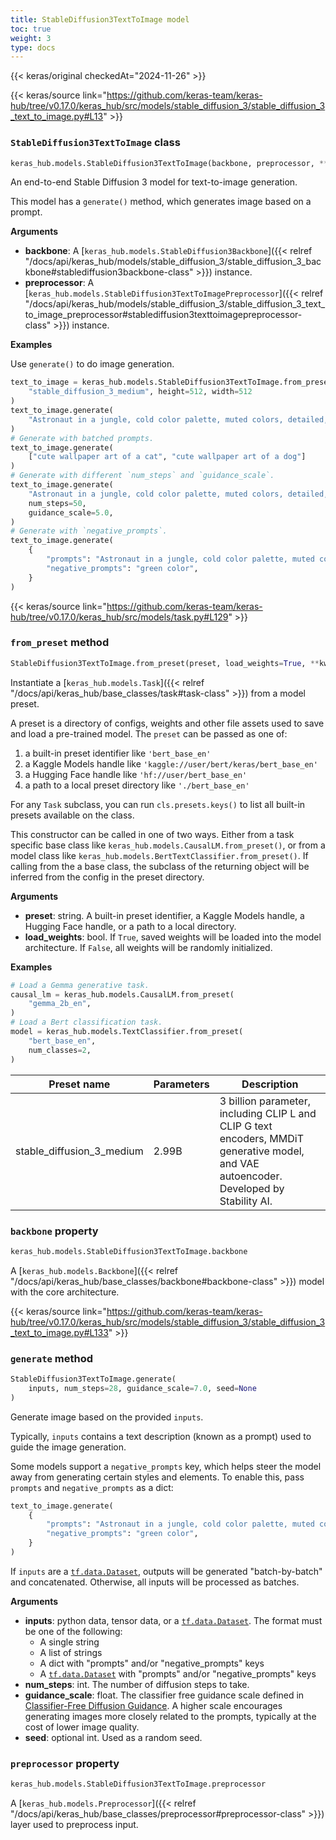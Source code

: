 ```yaml
---
title: StableDiffusion3TextToImage model
toc: true
weight: 3
type: docs
---
```


{{< keras/original checkedAt="2024-11-26" >}}

{{< keras/source link="https://github.com/keras-team/keras-hub/tree/v0.17.0/keras_hub/src/models/stable_diffusion_3/stable_diffusion_3_text_to_image.py#L13" >}}

### `StableDiffusion3TextToImage` class

```python
keras_hub.models.StableDiffusion3TextToImage(backbone, preprocessor, **kwargs)
```

An end-to-end Stable Diffusion 3 model for text-to-image generation.

This model has a `generate()` method, which generates image based on a
prompt.

**Arguments**

- **backbone**: A [`keras_hub.models.StableDiffusion3Backbone`]({{< relref "/docs/api/keras_hub/models/stable_diffusion_3/stable_diffusion_3_backbone#stablediffusion3backbone-class" >}}) instance.
- **preprocessor**: A
  [`keras_hub.models.StableDiffusion3TextToImagePreprocessor`]({{< relref "/docs/api/keras_hub/models/stable_diffusion_3/stable_diffusion_3_text_to_image_preprocessor#stablediffusion3texttoimagepreprocessor-class" >}}) instance.

**Examples**

Use `generate()` to do image generation.

```python
text_to_image = keras_hub.models.StableDiffusion3TextToImage.from_preset(
    "stable_diffusion_3_medium", height=512, width=512
)
text_to_image.generate(
    "Astronaut in a jungle, cold color palette, muted colors, detailed, 8k"
)
# Generate with batched prompts.
text_to_image.generate(
    ["cute wallpaper art of a cat", "cute wallpaper art of a dog"]
)
# Generate with different `num_steps` and `guidance_scale`.
text_to_image.generate(
    "Astronaut in a jungle, cold color palette, muted colors, detailed, 8k",
    num_steps=50,
    guidance_scale=5.0,
)
# Generate with `negative_prompts`.
text_to_image.generate(
    {
        "prompts": "Astronaut in a jungle, cold color palette, muted colors, detailed, 8k",
        "negative_prompts": "green color",
    }
)
```

{{< keras/source link="https://github.com/keras-team/keras-hub/tree/v0.17.0/keras_hub/src/models/task.py#L129" >}}

### `from_preset` method

```python
StableDiffusion3TextToImage.from_preset(preset, load_weights=True, **kwargs)
```

Instantiate a [`keras_hub.models.Task`]({{< relref "/docs/api/keras_hub/base_classes/task#task-class" >}}) from a model preset.

A preset is a directory of configs, weights and other file assets used
to save and load a pre-trained model. The `preset` can be passed as
one of:

1. a built-in preset identifier like `'bert_base_en'`
2. a Kaggle Models handle like `'kaggle://user/bert/keras/bert_base_en'`
3. a Hugging Face handle like `'hf://user/bert_base_en'`
4. a path to a local preset directory like `'./bert_base_en'`

For any `Task` subclass, you can run `cls.presets.keys()` to list all
built-in presets available on the class.

This constructor can be called in one of two ways. Either from a task
specific base class like `keras_hub.models.CausalLM.from_preset()`, or
from a model class like `keras_hub.models.BertTextClassifier.from_preset()`.
If calling from the a base class, the subclass of the returning object
will be inferred from the config in the preset directory.

**Arguments**

- **preset**: string. A built-in preset identifier, a Kaggle Models
  handle, a Hugging Face handle, or a path to a local directory.
- **load_weights**: bool. If `True`, saved weights will be loaded into
  the model architecture. If `False`, all weights will be
  randomly initialized.

**Examples**

```python
# Load a Gemma generative task.
causal_lm = keras_hub.models.CausalLM.from_preset(
    "gemma_2b_en",
)
# Load a Bert classification task.
model = keras_hub.models.TextClassifier.from_preset(
    "bert_base_en",
    num_classes=2,
)
```

| Preset name               | Parameters | Description                                                                                                                             |
| ------------------------- | ---------- | --------------------------------------------------------------------------------------------------------------------------------------- |
| stable_diffusion_3_medium | 2.99B      | 3 billion parameter, including CLIP L and CLIP G text encoders, MMDiT generative model, and VAE autoencoder. Developed by Stability AI. |

### `backbone` property

```python
keras_hub.models.StableDiffusion3TextToImage.backbone
```

A [`keras_hub.models.Backbone`]({{< relref "/docs/api/keras_hub/base_classes/backbone#backbone-class" >}}) model with the core architecture.

{{< keras/source link="https://github.com/keras-team/keras-hub/tree/v0.17.0/keras_hub/src/models/stable_diffusion_3/stable_diffusion_3_text_to_image.py#L133" >}}

### `generate` method

```python
StableDiffusion3TextToImage.generate(
    inputs, num_steps=28, guidance_scale=7.0, seed=None
)
```

Generate image based on the provided `inputs`.

Typically, `inputs` contains a text description (known as a prompt) used
to guide the image generation.

Some models support a `negative_prompts` key, which helps steer the
model away from generating certain styles and elements. To enable this,
pass `prompts` and `negative_prompts` as a dict:

```python
text_to_image.generate(
    {
        "prompts": "Astronaut in a jungle, cold color palette, muted colors, detailed, 8k",
        "negative_prompts": "green color",
    }
)
```

If `inputs` are a [`tf.data.Dataset`](https://www.tensorflow.org/api_docs/python/tf/data/Dataset), outputs will be generated
"batch-by-batch" and concatenated. Otherwise, all inputs will be
processed as batches.

**Arguments**

- **inputs**: python data, tensor data, or a [`tf.data.Dataset`](https://www.tensorflow.org/api_docs/python/tf/data/Dataset). The format
  must be one of the following:
  - A single string
  - A list of strings
  - A dict with "prompts" and/or "negative_prompts" keys
  - A [`tf.data.Dataset`](https://www.tensorflow.org/api_docs/python/tf/data/Dataset) with "prompts" and/or "negative_prompts"
    keys
- **num_steps**: int. The number of diffusion steps to take.
- **guidance_scale**: float. The classifier free guidance scale defined in
  [Classifier-Free Diffusion Guidance](https://arxiv.org/abs/2207.12598). A higher scale encourages
  generating images more closely related to the prompts, typically
  at the cost of lower image quality.
- **seed**: optional int. Used as a random seed.

### `preprocessor` property

```python
keras_hub.models.StableDiffusion3TextToImage.preprocessor
```

A [`keras_hub.models.Preprocessor`]({{< relref "/docs/api/keras_hub/base_classes/preprocessor#preprocessor-class" >}}) layer used to preprocess input.

